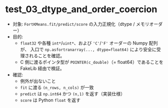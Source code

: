# test_03_dtype_and_order_coercion

- 対象: `FortKMeans.fit/predict/score` の入力正規化（dtype / メモリオーダー）
- 目的:
  - `float32` や各種 `int*`/`uint*`、および `'C'`/`'F'` オーダーの Numpy 配列が、
    入口で `np.asfortranarray(..., dtype=float64)` により安全に受理されることを確認。
  - C 側に渡るポインタ型が `POINTER(c_double)`（= float64）であることを FakeLib 経由で検証。
- 確認:
  - 例外が出ないこと
  - `fit` に渡る `(n_rows, n_cols)` が一致
  - `predict` は `np.int64` かつ `(n,1)` を返す（実装仕様）
  - `score` は Python `float` を返す

